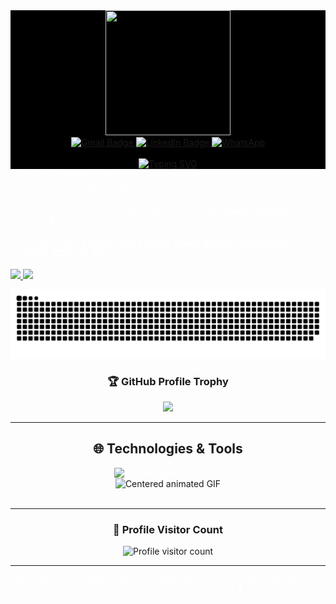 <div id="header" align="center" style="background-color:#000000">
  <img src="https://media.giphy.com/media/NgurY1o4z080Jfoyzw/giphy.gif" width="200" height="200"/>
</div>

<div id="badges" align="center" style="background-color:#000000">
  <a href="mailto:pollyanerodriguesfernandes@gmail.com" target="_blank">
    <img src="https://img.shields.io/badge/Gmail-D14836?style=for-the-badge&logo=gmail&logoColor=white" alt="Gmail Badge"/>
  </a>
  <a href="https://br.linkedin.com/in/pollyrfs" target="_blank">
    <img src="https://img.shields.io/badge/LinkedIn-blue?style=for-the-badge&logo=linkedin&logoColor=white" alt="LinkedIn Badge"/>
  </a>
  <a href="#" title="WhatsApp">
    <img src="https://img.shields.io/badge/-WhatsApp-25d366?style=for-the-badge&labelColor=25d366&logo=whatsapp&logoColor=white" alt="WhatsApp"/>
  </a>
  <br><br>
  <a href="https://git.io/typing-svg">
    <img src="https://readme-typing-svg.demolab.com?font=Fira+Code&size=30&pause=1000&color=FFFFFF&multiline=true&width=435&lines=Welcome!+Professional+Developer" alt="Typing SVG"/>
  </a>
</div>

<div style="text-align:left; padding:0 20px; color:#FFFFFF;">
  Hi, I'm <strong>Pollyane Silva</strong>, passionate about technology. Transitioning into software development. 💻<br><br>
  Focused on mobile apps and web solutions with <strong>React</strong>, <strong>Angular</strong>, and more. 🌟<br><br>
  Technologies: <strong>Flutter, Dart, Python, React, Angular, JavaScript, HTML, CSS, C#, SQL</strong><br><br>
</div>

<div style="text-align:left;">
  <a href="https://github.com/Polly-Silva">
    <img height="190em" src="https://github-readme-stats.vercel.app/api/top-langs/?username=Polly-Silva&layout=compact&langs_count=7&hide=prs&theme=radical&text_color=FFFFFF&title_color=FFFFFF&hide_border=none&bg_color=000000&custom_title=Top%20Languages"/>
    <img height="190em" src="https://github-readme-stats.vercel.app/api?username=Polly-Silva&theme=radical&show_icons=true&icon_color=FFFFFF&text_color=FFFFFF&title_color=FFFFFF&hide_border=none&bg_color=000000&custom_title=GitHub%20Stats"/>
  </a>
</div>

![github-contribution-grid-snake](https://github.com/Platane/snk/raw/output/github-contribution-grid-snake.svg?palette=black-white)

<div align="center">
  <h3><b style="color:FFFFFF">🏆 GitHub Profile Trophy</b></h3>
</div>

<p align="center">
  <a href="https://github.com/ryo-ma/github-profile-trophy" title="profile trophies repository">
    <img width="800" src="https://github-profile-trophy.vercel.app/?username=Polly-Silva&column=8&theme=darkhub&no-frame=true&no-bg=true" />
  </a>
</p>

---

<div align="center">
  <h2 style="color:FFFFFF">🌐 Technologies & Tools</h2>
</div>

<div align="center" style="text-align:center; color:#FFFFFF;">
  <div style="display: flex; justify-content: center; flex-wrap: wrap; gap: 10px;">
    <img src="https://skillicons.dev/icons?i=flutter,dart,python,react,angular,js,html,css,csharp,typescript,aws,vscode,figma,nodejs,mongodb,azure,redis,git,sql" alt="Technologies and Tools" />
  </div>
</div>

<div align="center">
  <img src="https://i.redd.it/xqiiu2121ejb1.gif" width="600px" alt="Centered animated GIF">
  <br><br>
</div>

---

<div align="center">
  <h3><b style="color:FFFFFF">📍 Profile Visitor Count</b></h3>
</div>

<p align="center">
  <img src="https://profile-counter.glitch.me/Polly-Silva/count.svg" alt="Profile visitor count"/>
</p>

---

<p align="center" style="color:#FFFFFF">My mission is to collaborate on transformative projects and create excellent solutions. Let's innovate together? 🌸</p>
